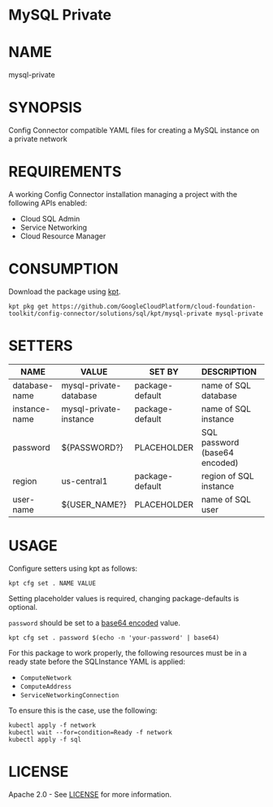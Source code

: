 MySQL Private
==================================================
# NAME
  mysql-private
# SYNOPSIS
  Config Connector compatible YAML files for creating a MySQL instance on a private network
# REQUIREMENTS
  A working Config Connector installation managing a project with the following APIs enabled:
- Cloud SQL Admin
- Service Networking
- Cloud Resource Manager
# CONSUMPTION
  Download the package using [kpt](https://googlecontainertools.github.io/kpt/).
  ```
  kpt pkg get https://github.com/GoogleCloudPlatform/cloud-foundation-toolkit/config-connector/solutions/sql/kpt/mysql-private mysql-private
  ```
# SETTERS
|     NAME      |         VALUE          |     SET BY      |          DESCRIPTION          | COUNT |
|---------------|------------------------|-----------------|-------------------------------|-------|
| database-name | mysql-private-database | package-default | name of SQL database          | 1     |
| instance-name | mysql-private-instance | package-default | name of SQL instance          | 3     |
| password      | ${PASSWORD?}           | PLACEHOLDER     | SQL password (base64 encoded) | 1     |
| region        | us-central1            | package-default | region of SQL instance        | 1     |
| user-name     | ${USER_NAME?}          | PLACEHOLDER     | name of SQL user              | 1     |
# USAGE

  Configure setters using kpt as follows:
  ```
  kpt cfg set . NAME VALUE
  ```
  Setting placeholder values is required, changing package-defaults is optional.

  `password` should be set to a [base64 encoded](https://kubernetes.io/docs/concepts/configuration/secret/#creating-a-secret-manually) value.
  ```
  kpt cfg set . password $(echo -n 'your-password' | base64)
  ```

  For this package to work properly, the following resources must be in a ready state before the SQLInstance YAML is applied:
  - `ComputeNetwork`
  - `ComputeAddress`
  - `ServiceNetworkingConnection`
  
  To ensure this is the case, use the following:
  ```
  kubectl apply -f network
  kubectl wait --for=condition=Ready -f network 
  kubectl apply -f sql
  ```

# LICENSE
  Apache 2.0 - See [LICENSE](/LICENSE) for more information.

